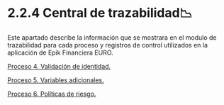 # 2.2.4 Central de trazabilidad📉

Este apartado describe la información que se mostrara en el modulo de trazabilidad para cada proceso y registros de control utilizados en la aplicación de Epik Financiera EURO.

[Proceso 4. Validación de identidad.](proceso-4.-validacion-de-identidad..md)

[Proceso 5. Variables adicionales.](proceso-5.-variables-adicionales..md)

[Proceso 6. Políticas de riesgo.](proceso-6.-politicas-de-riesgo..md)


